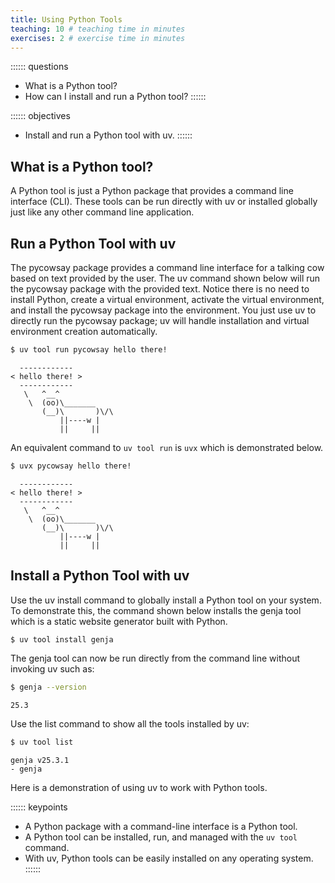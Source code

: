 ```yaml
---
title: Using Python Tools
teaching: 10 # teaching time in minutes
exercises: 2 # exercise time in minutes
---
```


:::::: questions
- What is a Python tool?
- How can I install and run a Python tool?
::::::

:::::: objectives
- Install and run a Python tool with uv.
::::::

## What is a Python tool?

A Python tool is just a Python package that provides a command line interface (CLI). These tools can be run directly with uv or installed globally just like any other command line application.

## Run a Python Tool with uv

The pycowsay package provides a command line interface for a talking cow based on text provided by the user. The uv command shown below will run the pycowsay package with the provided text. Notice there is no need to install Python, create a virtual environment, activate the virtual environment, and install the pycowsay package into the environment. You just use uv to directly run the pycowsay package; uv will handle installation and virtual environment creation automatically.

```bash
$ uv tool run pycowsay hello there!
```

```output
  ------------
< hello there! >
  ------------
   \   ^__^
    \  (oo)\_______
       (__)\       )\/\
           ||----w |
           ||     ||
```

An equivalent command to `uv tool run` is `uvx` which is demonstrated below.

```bash
$ uvx pycowsay hello there!
```

```output
  ------------
< hello there! >
  ------------
   \   ^__^
    \  (oo)\_______
       (__)\       )\/\
           ||----w |
           ||     ||
```

## Install a Python Tool with uv

Use the uv install command to globally install a Python tool on your system. To demonstrate this, the command shown below installs the genja tool which is a static website generator built with Python.

```bash
$ uv tool install genja
```

The genja tool can now be run directly from the command line without invoking uv such as:

```bash
$ genja --version
```

```output
25.3
```

Use the list command to show all the tools installed by uv:

```bash
$ uv tool list
```

```output
genja v25.3.1
- genja 
```

Here is a demonstration of using uv to work with Python tools.

<script src="https://asciinema.org/a/GjafY19S5PktSmK365hPkOLG1.js" id="asciicast-GjafY19S5PktSmK365hPkOLG1" async="true"></script>

:::::: keypoints
- A Python package with a command-line interface is a Python tool.
- A Python tool can be installed, run, and managed with the `uv tool` command.
- With uv, Python tools can be easily installed on any operating system.
::::::
